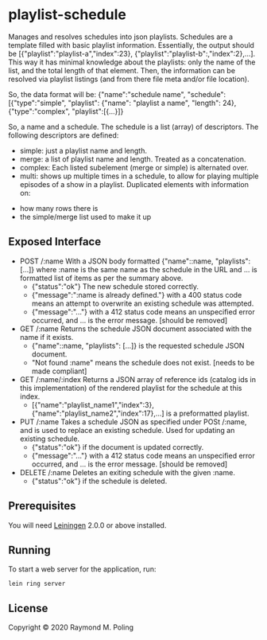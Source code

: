 # playlist-schedule

Manages and resolves schedules into json playlists. Schedules are a
template filled with basic playlist information. Essentially, the
output should be [{"playlist":"playlist-a","index":23},
{"playlist":"playlist-b":,"index":2},...]. This way it has minimal
knowledge about the playlists: only the name of the list, and the
total length of that element. Then, the information can be resolved
via playlist listings (and from there file meta and/or file location).

So, the data format will be:
{"name":"schedule name", "schedule": [{"type":"simple", "playlist":
{"name": "playlist a name", "length": 24},
{"type":"complex", "playlist":[{...}]}

So, a name and a schedule. The schedule is a list (array) of
descriptors. The following descriptors are defined:
- simple: just a
playlist name and length.
- merge: a list of playlist name and
length. Treated as a concatenation.
- complex: Each listed subelement
(merge or simple) is alternated over.
- multi: shows up multiple
times in a schedule, to allow for playing multiple episodes of a show
in a playlist. Duplicated elements with information on:
* how many rows there is
* the simple/merge list used to make it up

## Exposed Interface

- POST /:name
  With a JSON body formatted {"name"::name, "playlists":[...]} where :name is the
  same name as the schedule in the URL and ... is formatted list of items as per
  the summary above.
  * {"status":"ok"} The new schedule stored correctly.
  * {"message":":name is already defined."} with a 400 status code means an
  attempt to overwrite an existing schedule was attempted.
  * {"message":"..."} with a 412 status code means an unspecified error occurred,
  and ... is the error message. [should be removed]
- GET /:name
  Returns the schedule JSON document associated with the name if it exists.
  * {"name"::name, "playlists": [...]} is the requested schedule JSON document.
  * "Not found :name" means the schedule does not exist. [needs to be made
  compliant]
- GET /:name/:index
  Returns a JSON array of reference ids (catalog ids in this implementation) of
  the rendered playlist for the schedule at this index.
  * [{"name":"playlist_name1","index":3},{"name":"playlist_name2","index":17},...]
   is a preformatted playlist.
- PUT /:name
  Takes a schedule JSON as specified under POSt /:name, and is used to replace
  an existing schedule. Used for updating an existing schedule.
  * {"status":"ok"} if the document is updated correctly.
  * {"message":"..."} with a 412 status code means an unspecified error occurred,
  and ... is the error message. [should be removed]
- DELETE /:name
  Deletes an exiting schedule with the given :name.
  * {"status":"ok"} if the schedule is deleted.

## Prerequisites

You will need [Leiningen][] 2.0.0 or above installed.

[leiningen]: https://github.com/technomancy/leiningen

## Running

To start a web server for the application, run:

    lein ring server

## License

Copyright © 2020 Raymond M. Poling
